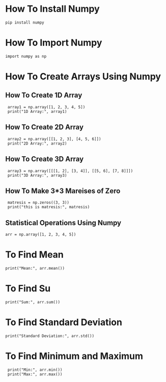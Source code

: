 # How To Install Numpy
    pip install numpy

# How To Import Numpy 
    import numpy as np
# How To Create Arrays Using Numpy
## How To Create 1D Array
     array1 = np.array([1, 2, 3, 4, 5])
     print("1D Array:", array1)
## How To Create 2D Array
     array2 = np.array([[1, 2, 3], [4, 5, 6]])
     print("2D Array:", array2)
## How To Create 3D Array
     array3 = np.array([[[1, 2], [3, 4]], [[5, 6], [7, 8]]])
     print("3D Array:", array3)
## How To Make 3*3 Mareises of Zero
     matresis = np.zeros((3, 3))
     print("this is matresis:", matresis)
## Statistical Operations Using Numpy


    arr = np.array([1, 2, 3, 4, 5])

# To Find Mean
    print("Mean:", arr.mean())

# To Find Su
    print("Sum:", arr.sum())

# To Find Standard Deviation
    print("Standard Deviation:", arr.std())

# To Find Minimum and Maximum
     print("Min:", arr.min())
     print("Max:", arr.max())
